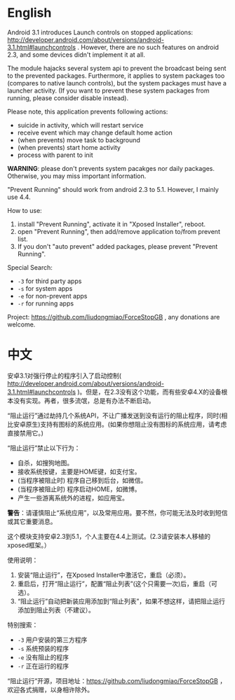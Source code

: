 # English

Android 3.1 introduces Launch controls on stopped applications: http://developer.android.com/about/versions/android-3.1.html#launchcontrols . However, there are no such features on android 2.3, and some devices didn't implement it at all.

The module hajacks several system api to prevent the broadcast being sent to the prevented packages. Furthermore, it applies to system packages too (compares to native launch controls), but the system packages must have a launcher activity. (If you want to prevent these system packages from running, please consider disable instead).

Please note, this application prevents following actions:

- suicide in activity, which will restart service
- receive event which may change default home action
- (when prevents) move task to background
- (when prevents) start home activity
- process with parent to init

**WARNING**: please don't prevents system pacakges nor daily packages. Otherwise, you may miss important information.

"Prevent Running" should work from android 2.3 to 5.1. However, I mainly use 4.4.

How to use:

1. install "Prevent Running", activate it in "Xposed Installer", reboot.
2. open "Prevent Running",  then add/remove application to/from prevent list.
3. If you don't "auto prevent" added packages, please prevent "Prevent Running".

Special Search:

- `-3` for third party apps
- `-s` for system apps
- `-e` for non-prevent apps
- `-r` for running apps

Project: https://github.com/liudongmiao/ForceStopGB , any donations are welcome.

# 中文

安卓3.1对强行停止的程序引入了启动控制( http://developer.android.com/about/versions/android-3.1.html#launchcontrols )。但是，在2.3没有这个功能，而有些安卓4.X的设备根本没有实现。再者，很多流氓，总是有办法不断启动。

“阻止运行”通过劫持几个系统API，不让广播发送到没有运行的阻止程序，同时(相比安卓原生)支持有图标的系统应用。(如果你想阻止没有图标的系统应用，请考虑直接禁用它。)

“阻止运行”禁止以下行为：

- 自杀，如搜狗地图。
- 接收系统按键，主要是HOME键，如支付宝。
- (当程序被阻止时) 程序自己移到后台，如微信。
- (当程序被阻止时) 程序启动HOME，如微博。
- 产生一些游离系统外的进程，如应用宝。

**警告**：请谨慎阻止“系统应用”，以及常用应用。要不然，你可能无法及时收到短信或其它重要消息。

这个模块支持安卓2.3到5.1，个人主要在4.4上测试。(2.3请安装本人移植的xposed框架。）

使用说明：

1. 安装“阻止运行”，在Xposed Installer中激活它，重启（必须）。
2. 重启后，打开“阻止运行”，配置“阻止列表”(这个只需要一次)后，重启（可选）。
3. “阻止运行”自动把新装应用添加到“阻止列表”，如果不想这样，请把阻止运行添加到阻止列表（不建议）。

特别搜索：

- `-3` 用户安装的第三方程序
- `-s` 系统预装的程序
- `-e` 没有阻止的程序
- `-r` 正在运行的程序

“阻止运行”开源，项目地址：https://github.com/liudongmiao/ForceStopGB ，欢迎各式捐赠，以身相许除外。
